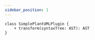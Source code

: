 ```yaml
---
sidebar_position: 1
---
```



```plantuml Your title
class SimplePlantUMLPlugin {
    + transform(syntaxTree: AST): AST
}

```
